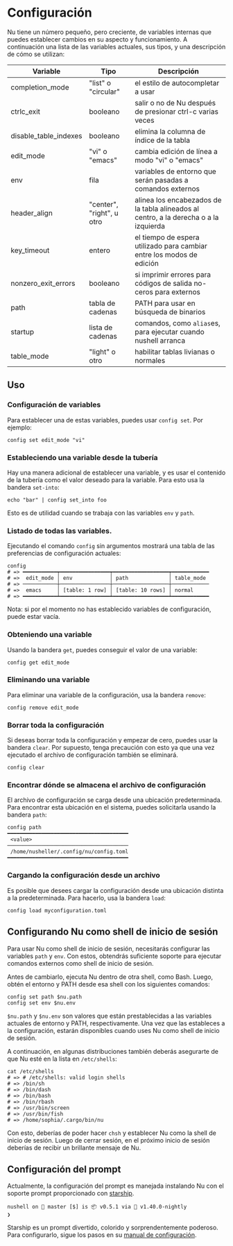 # Configuración

Nu tiene un número pequeño, pero creciente, de variables internas que puedes establecer cambios en su aspecto y funcionamiento. A continuación una lista de las variables actuales, sus tipos, y una descripción de cómo se utilizan:

| Variable              | Tipo                      | Descripción                                                                           |
| --------------------- | ------------------------- | ------------------------------------------------------------------------------------- |
| completion_mode       | "list" o "circular"       | el estilo de autocompletar a usar                                                     |
| ctrlc_exit            | booleano                  | salir o no de Nu después de presionar ctrl-c varias veces                             |
| disable_table_indexes | booleano                  | elimina la columna de índice de la tabla                                              |
| edit_mode             | "vi" o "emacs"            | cambia edición de línea a modo "vi" o "emacs"                                         |
| env                   | fila                      | variables de entorno que serán pasadas a comandos externos                            |
| header_align          | "center", "right", u otro | alinea los encabezados de la tabla alineados al centro, a la derecha o a la izquierda |
| key_timeout           | entero                    | el tiempo de espera utilizado para cambiar entre los modos de edición                 |
| nonzero_exit_errors   | booleano                  | si imprimir errores para códigos de salida no-ceros para externos                     |
| path                  | tabla de cadenas          | PATH para usar en búsqueda de binarios                                                |
| startup               | lista de cadenas          | comandos, como `alias`es, para ejecutar cuando nushell arranca                        |
| table_mode            | "light" o otro            | habilitar tablas livianas o normales                                                  |

## Uso

### Configuración de variables

Para establecer una de estas variables, puedes usar `config set`. Por ejemplo:

```nu
config set edit_mode "vi"
```

### Estableciendo una variable desde la tubería

Hay una manera adicional de establecer una variable, y es usar el contenido de la tubería como el valor deseado para la variable. Para esto usa la bandera `set-into`:

```nu
echo "bar" | config set_into foo
```

Esto es de utilidad cuando se trabaja con las variables `env` y `path`.

### Listado de todas las variables.

Ejecutando el comando `config` sin argumentos mostrará una tabla de las preferencias de configuración actuales:

```nu
config
# => ━━━━━━━━━━━┯━━━━━━━━━━━━━━━━┯━━━━━━━━━━━━━━━━━━┯━━━━━━━━━━━━
# =>  edit_mode │ env            │ path             │ table_mode
# => ───────────┼────────────────┼──────────────────┼────────────
# =>  emacs     │ [table: 1 row] │ [table: 10 rows] │ normal
# => ━━━━━━━━━━━┷━━━━━━━━━━━━━━━━┷━━━━━━━━━━━━━━━━━━┷━━━━━━━━━━━━
```

Nota: si por el momento no has establecido variables de configuración, puede estar vacía.

### Obteniendo una variable

Usando la bandera `get`, puedes conseguir el valor de una variable:

```nu
config get edit_mode
```

### Eliminando una variable

Para eliminar una variable de la configuración, usa la bandera `remove`:

```nu
config remove edit_mode
```

### Borrar toda la configuración

Si deseas borrar toda la configuración y empezar de cero, puedes usar la bandera `clear`. Por supuesto, tenga precaución con esto ya que una vez ejecutado el archivo de configuración también se eliminará.

```nu
config clear
```

### Encontrar dónde se almacena el archivo de configuración

El archivo de configuración se carga desde una ubicación predeterminada. Para encontrar esta ubicación en el sistema, puedes solicitarla usando la bandera `path`:

```nu
config path
━━━━━━━━━━━━━━━━━━━━━━━━━━━━━━━━━━━━━━━
 <value>
───────────────────────────────────────
 /home/nusheller/.config/nu/config.toml
━━━━━━━━━━━━━━━━━━━━━━━━━━━━━━━━━━━━━━━
```

### Cargando la configuración desde un archivo

Es posible que desees cargar la configuración desde una ubicación distinta a la predeterminada. Para hacerlo, usa la bandera `load`:

```nu
config load myconfiguration.toml
```

## Configurando Nu como shell de inicio de sesión

Para usar Nu como shell de inicio de sesión, necesitarás configurar las variables `path` y `env`. Con estos, obtendrás suficiente soporte para ejecutar comandos externos como shell de inicio de sesión.

Antes de cambiarlo, ejecuta Nu dentro de otra shell, como Bash. Luego, obtén el entorno y PATH desde esa shell con los siguientes comandos:

```nu
config set path $nu.path
config set env $nu.env
```

`$nu.path` y `$nu.env` son valores que están prestablecidas a las variables actuales de entorno y PATH, respectivamente. Una vez que las estableces a la configuración, estarán disponibles cuando uses Nu como shell de inicio de sesión.

A continuación, en algunas distribuciones también deberás asegurarte de que Nu esté en la lista en `/etc/shells`:

```nu
cat /etc/shells
# => # /etc/shells: valid login shells
# => /bin/sh
# => /bin/dash
# => /bin/bash
# => /bin/rbash
# => /usr/bin/screen
# => /usr/bin/fish
# => /home/sophia/.cargo/bin/nu
```

Con esto, deberías de poder hacer `chsh` y establecer Nu como la shell de inicio de sesión. Luego de cerrar sesión, en el próximo inicio de sesión deberías de recibir un brillante mensaje de Nu.

## Configuración del prompt

Actualmente, la configuración del prompt es manejada instalando Nu con el soporte prompt proporcionado con [starship](https://github.com/starship/starship).

```
nushell on 📙 master [$] is 📦 v0.5.1 via 🦀 v1.40.0-nightly
❯
```

Starship es un prompt divertido, colorido y sorprendentemente poderoso. Para configurarlo, sigue los pasos en su [manual de configuración](https://starship.rs/config/).
